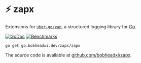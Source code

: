 # :zap: zapx

Extensions for [`uber-go/zap`](https://github.com/uber-go/zap), a structured
logging library for [Go](https://golang.org/).

[![GoDoc](https://godoc.org/go.bobheadxi.dev/zapx?status.svg)](https://godoc.org/go.bobheadxi.dev/zapx)
[![Benchmarks](https://img.shields.io/website/https/zapx.bobheadxi.dev/benchmarks?down_color=lightgrey&down_message=offline&up_color=green&up_message=available)](https://zapx.bobheadxi.dev/benchmarks)

```
go get go.bobheadxi.dev/zapx/zapx
```

The source code is available at [github.com/bobheadxi/zapx](https://github.com/bobheadxi/zapx).
